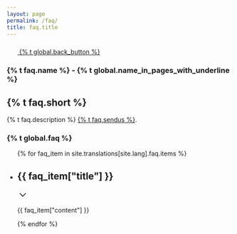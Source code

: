 ```yaml
---
layout: page
permalink: /faq/
title: faq.title
---
```


<article itemscope itemtype="http://schema.org/BlogPosting">
   <div class="page-box-content">
      <div class="page-box-content-padding">
         <div class="goback">
            <a href="{{ site.url }}/{{ site.lang }}" class="go-back">
               <svg width="24" height="24" viewBox="0 0 34 34" class="back-icon">
                  <path fill="#FFFFFF" d="M17,33.5C7.9,33.5,0.5,26.1,0.5,17C0.5,7.9,7.9,0.5,17,0.5c9.1,0,16.5,7.4,16.5,16.5
                     C33.5,26.1,26.1,33.5,17,33.5z M17,1.5C8.5,1.5,1.5,8.5,1.5,17s7,15.5,15.5,15.5s15.5-7,15.5-15.5S25.5,1.5,17,1.5z"></path>
                  <path fill-rule="evenodd" clip-rule="evenodd" fill="#FFFFFF" d="M15.8,10c-0.3-0.3-0.8-0.3-1.1,0l-6.3,6.3c-0.3,0.3-0.3,0.8,0,1.1
                     l6.3,6.2c0.3,0.3,0.8,0.3,1.1,0s0.3-0.8,0-1.1l-5-5h14.4c0.4,0,0.8-0.3,0.8-0.8S25.7,16,25.2,16H10.8l5-5
                     C16.1,10.7,16.1,10.3,15.8,10z"></path>
               </svg>
               <span>
               {% t global.back_button %}
               </span>
            </a>
         </div>
         <div class="header-faq">
            <div class="container">
               <h3>{% t faq.name %} - {% t global.name_in_pages_with_underline %}</h3>
               <h1 class="gradient-text main-title">{% t faq.short %}</h1>
               <p>
                  {% t faq.description %}
                  <a class="underline" href="{{ site.url }}/{{ site.lang }}/contact/">{% t faq.sendus %}</a>.
               </p>
            </div>
         </div>
         <!-- <hr class="gradient"> -->
         <section class="faq">
            <div class="container">
               <h1>{% t global.faq %}</h1>
               <ul class="faq-question faq-fa">
                  {% for faq_item in site.translations[site.lang].faq.items %}
                  <li>
                     <div class="faq-item">
                        <div class="faq-box">
                           <h2 class="faq-title">
                              {{ faq_item["title"] }}
                           </h2>
                           <svg viewBox="0 0 24 24" version="1.1" width="24" aria-hidden="true">
                              <path fill-rule="evenodd" d="M5.22 8.72a.75.75 0 000 1.06l6.25 6.25a.75.75 0 001.06 0l6.25-6.25a.75.75 0 00-1.06-1.06L12 14.44 6.28 8.72a.75.75 0 00-1.06 0z"></path>
                           </svg>
                        </div>
                        <div class="faq-content">
                           <p>
                              {{ faq_item["content"] }}
                           </p>
                        </div>
                     </div>
                  </li>
                  {% endfor %}
               </ul>
            </div>
         </section>
      </div>
   </div>
</article>
